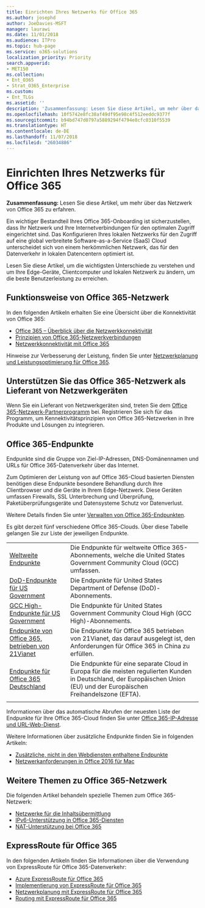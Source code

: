 ```yaml
---
title: Einrichten Ihres Netzwerks für Office 365
ms.author: josephd
author: JoeDavies-MSFT
manager: laurawi
ms.date: 11/01/2018
ms.audience: ITPro
ms.topic: hub-page
ms.service: o365-solutions
localization_priority: Priority
search.appverid:
- MET150
ms.collection:
- Ent_O365
- Strat_O365_Enterprise
ms.custom:
- Ent_TLGs
ms.assetid: ''
description: 'Zusammenfassung: Lesen Sie diese Artikel, um mehr über das Netzwerk von Office 365 zu erfahren.'
ms.openlocfilehash: 10f5742e8fc38af49df95e98c4f512eeddc9377f
ms.sourcegitcommit: b94bd747d0797a5889294f4794e8cfc0310f5539
ms.translationtype: HT
ms.contentlocale: de-DE
ms.lasthandoff: 11/07/2018
ms.locfileid: "26034886"
---
```

# <a name="set-up-your-network-for-office-365"></a>Einrichten Ihres Netzwerks für Office 365

**Zusammenfassung:** Lesen Sie diese Artikel, um mehr über das Netzwerk von Office 365 zu erfahren.
  
Ein wichtiger Bestandteil Ihres Office 365-Onboarding ist sicherzustellen, dass Ihr Netzwerk und Ihre Internetverbindungen für den optimalen Zugriff eingerichtet sind. Das Konfigurieren Ihres lokalen Netzwerks für den Zugriff auf eine global verbreitete Software-as-a-Service (SaaS) Cloud unterscheidet sich von einem herkömmlichen Netzwerk, das für den Datenverkehr in lokalen Datencentern optimiert ist. 

Lesen Sie diese Artikel, um die wichtigsten Unterschiede zu verstehen und um Ihre Edge-Geräte, Clientcomputer und lokalen Netzwerk zu ändern, um die beste Benutzerleistung zu erreichen.

## <a name="how-office-365-networking-works"></a>Funktionsweise von Office 365-Netzwerk

In den folgenden Artikeln erhalten Sie eine Übersicht über die Konnektivität von Office 365:

- [Office 365 – Überblick über die Netzwerkkonnektivität](office-365-networking-overview.md)
- [Prinzipien von Office 365-Netzwerkverbindungen](office-365-network-connectivity-principles.md)
- [Netzwerkkonnektivität mit Office 365](network-connectivity.md)

Hinweise zur Verbesserung der Leistung, finden Sie unter [Netzwerkplanung und Leistungsoptimierung für Office 365](network-planning-and-performance.md).

## <a name="support-office-365-networking-as-a-network-equipment-vendor"></a>Unterstützen Sie das Office 365-Netzwerk als Lieferant von Netzwerkgeräten

Wenn Sie ein Lieferant von Netzwerkgeräten sind, treten Sie dem [Office 365-Netzwerk-Partnerprogramm](office-365-networking-partner-program.md) bei. Registrieren Sie sich für das Programm, um Kennektivitätsprinzipien von Office 365-Netzwerken in Ihre Produkte und Lösungen zu integrieren. 

## <a name="office-365-endpoints"></a>Office 365-Endpunkte

Endpunkte sind die Gruppe von Ziel-IP-Adressen, DNS-Domänennamen und URLs für Office 365-Datenverkehr über das Internet. 

Zum Optimieren der Leistung von auf Office 365-Cloud basierten Diensten benötigen diese Endpunkte besondere Behandlung durch Ihre Clientbrowser und die Geräte in Ihrem Edge-Netzwerk. Diese Geräten umfassen Firewalls, SSL Unterbrechung und Überprüfung, Paketüberprüfungsgeräte und Datensysteme Schutz vor Datenverlust.

Weitere Details finden Sie unter [ Verwalten von Office 365-Endpunkten](managing-office-365-endpoints.md).

Es gibt derzeit fünf verschiedene Office 365-Clouds. Über diese Tabelle gelangen Sie zur Liste der jeweiligen Endpunkte.

|||
|:-------|:-----|
| [Weltweite Endpunkte](urls-and-ip-address-ranges.md) | Die Endpunkte für weltweite Office 365-Abonnements, welche die United States Government Community Cloud (GCC) umfassen. |
| [DoD-Endpunkte für US Government](office-365-u-s-government-dod-endpoints.md) | Die Endpunkte für United States Department of Defense (DoD)-Abonnements. |
| [GCC High-Endpunkte für US Government](office-365-u-s-government-gcc-high-endpoints.md) | Die Endpunkte für United States Government Community Cloud High (GCC High)-Abonnements. |
| [Endpunkte von Office 365, betrieben von 21Vianet](urls-and-ip-address-ranges-21vianet.md) | Die Endpunkte für Office 365 betrieben von 21Vianet, das darauf ausgelegt ist, den Anforderungen für Office 365 in China zu erfüllen. |
| [Endpunkte für Office 365 Deutschland](office-365-germany-endpoints.md) | Die Endpunkte für eine separate Cloud in Europa für die meisten regulierten Kunden in Deutschland, der Europäischen Union (EU) und der Europäischen Freihandelszone (EFTA). |
|||

Informationen über das automatische Abrufen der neuesten Liste der Endpunkte für Ihre Office 365-Cloud finden Sie unter [Office 365-IP-Adresse und URL-Web-Dienst](office-365-ip-web-service.md).

Weitere Informationen über zusätzliche Endpunkte finden Sie in folgenden Artikeln:

- [Zusätzliche, nicht in den Webdiensten enthaltene Endpunkte](additional-office365-ip-addresses-and-urls.md)
- [Netzwerkanforderungen in Office 2016 für Mac](network-requests-in-office-2016-for-mac.md)


## <a name="additional-topics-for-office-365-networking"></a>Weitere Themen zu Office 365-Netzwerk

Die folgenden Artikel behandeln spezielle Themen zum Office 365-Netzwerk:

- [Netzwerke für die Inhaltsübermittlung](content-delivery-networks.md)
- [IPv6-Unterstützung in Office 365-Diensten](ipv6-support.md)
- [NAT-Unterstützung bei Office 365](nat-support-with-office-365.md)

## <a name="expressroute-for-office-365"></a>ExpressRoute für Office 365

In den folgenden Artikeln finden Sie Informationen über die Verwendung von ExpressRoute für Office 365-Datenverkehr:

- [Azure ExpressRoute für Office 365](azure-expressroute.md)
- [Implementierung von ExpressRoute für Office 365](implementing-expressroute.md)
- [Netzwerkplanung mit ExpressRoute für Office 365](network-planning-with-expressroute.md)
- [Routing mit ExpressRoute für Office 365](routing-with-expressroute.md)
